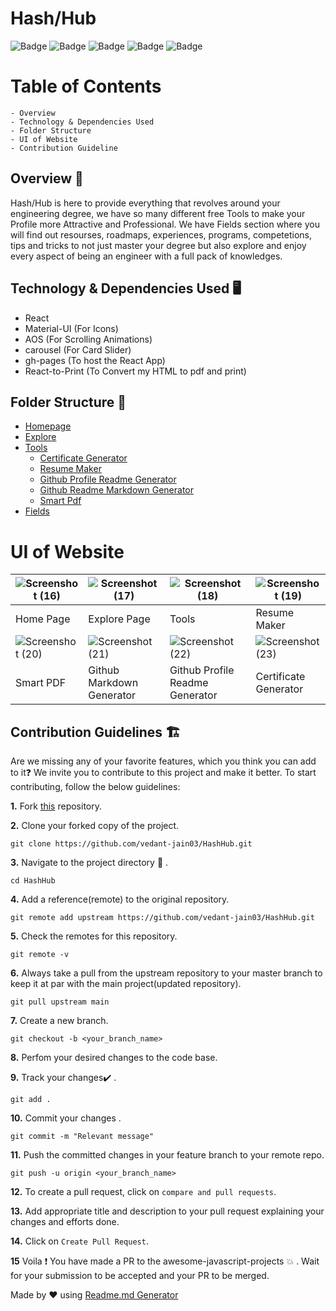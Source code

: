 # Hash/Hub

![Badge](https://img.shields.io/badge/Tech_Stack-React-yellow) ![Badge](https://img.shields.io/badge/Version-1.2-green) ![Badge](https://img.shields.io/badge/License-Apache_2.0-blue) ![Badge](https://img.shields.io/badge/Type-OpenSource-orange) ![Badge](https://img.shields.io/badge/For-Students-red)

# Table of Contents

    - Overview
    - Technology & Dependencies Used
    - Folder Structure
    - UI of Website
    - Contribution Guideline

## Overview 🔨

Hash/Hub is here to provide everything that revolves around your engineering degree, we have so many different free Tools to make your Profile more Attractive and Professional. We have Fields section where you will find out resourses, roadmaps, experiences, programs, competetions, tips and tricks to not just master your degree but also explore and enjoy every aspect of being an engineer with a full pack of knowledges.

## Technology & Dependencies Used 🖥️

* React
* Material-UI (For Icons)
* AOS (For Scrolling Animations)
* carousel (For Card Slider)
* gh-pages (To host the React App)
* React-to-Print (To Convert my HTML to pdf and print)

## Folder Structure 📒

* [Homepage](https://github.com/vedant-jain03/HashHub/tree/master/src/Components/Homepage)
* [Explore](https://github.com/vedant-jain03/HashHub/tree/master/src/Components/Explore)
* [Tools](https://github.com/vedant-jain03/HashHub/tree/master/src/Components/Tools)
    - [Certificate Generator](https://github.com/vedant-jain03/HashHub/tree/master/src/Components/Tools/Certificate%20Generator)
    - [Resume Maker](https://github.com/vedant-jain03/HashHub/tree/master/src/Components/Tools/Resume%20Maker)
    - [Github Profile Readme Generator](https://github.com/vedant-jain03/HashHub/tree/master/src/Components/Tools/Github_Profile_Readme_Generator)
    - [Github Readme Markdown Generator](https://github.com/vedant-jain03/HashHub/tree/master/src/Components/Tools/Github%20Markdown%20Generator)
    - [Smart Pdf](https://github.com/vedant-jain03/HashHub/tree/master/src/Components/Tools/Smart%20Pdf)
* [Fields](https://github.com/vedant-jain03/HashHub/tree/master/src/Components/Fields)

# UI of Website

| ![Screenshot (16)](https://user-images.githubusercontent.com/76901313/124150039-cd644f80-daae-11eb-9e96-df76d0e8be82.png) | ![Screenshot (17)](https://user-images.githubusercontent.com/76901313/124161650-4a95c180-dabb-11eb-9f01-743c49b455c4.png) | ![Screenshot (18)](https://user-images.githubusercontent.com/76901313/124161654-4b2e5800-dabb-11eb-9cac-f7954a75155d.png) | ![Screenshot (19)](https://user-images.githubusercontent.com/76901313/124150276-0b617380-daaf-11eb-90e4-dbbc74115d62.png) | 
|-|-|-|-|
| Home Page | Explore Page | Tools | Resume Maker |
| ![Screenshot (20)](https://user-images.githubusercontent.com/76901313/124161660-4d90b200-dabb-11eb-8426-3314fb25eb65.png) | ![Screenshot (21)](https://user-images.githubusercontent.com/76901313/124161675-508ba280-dabb-11eb-9a4f-2151a6d477d4.png) | ![Screenshot (22)](https://user-images.githubusercontent.com/76901313/124161680-51bccf80-dabb-11eb-8596-ec940feb3e27.png) | ![Screenshot (23)](https://user-images.githubusercontent.com/76901313/124161689-541f2980-dabb-11eb-80c1-c9982dc76b85.png) |
| Smart PDF | Github Markdown Generator | Github Profile Readme Generator | Certificate Generator |

## Contribution Guidelines 🏗

Are we missing any of your favorite features, which you think you can add to it❓ We invite you to contribute to this project and make it better. To start contributing, follow the below guidelines:

**1.** Fork [this](https://github.com/vedant-jain03/HashHub) repository.

**2.** Clone your forked copy of the project.

```
git clone https://github.com/vedant-jain03/HashHub.git
```

**3.** Navigate to the project directory :file_folder: .

```
cd HashHub
```

**4.** Add a reference(remote) to the original repository.

```
git remote add upstream https://github.com/vedant-jain03/HashHub.git
```

**5.** Check the remotes for this repository.

```
git remote -v
```

**6.** Always take a pull from the upstream repository to your master branch to keep it at par with the main project(updated repository).

```
git pull upstream main
```

**7.** Create a new branch.

```
git checkout -b <your_branch_name>
```

**8.** Perfom your desired changes to the code base.

**9.** Track your changes:heavy_check_mark: .

```
git add .
```

**10.** Commit your changes .

```
git commit -m "Relevant message"
```

**11.** Push the committed changes in your feature branch to your remote repo.

```
git push -u origin <your_branch_name>
```

**12.** To create a pull request, click on `compare and pull requests`.

**13.** Add appropriate title and description to your pull request explaining your changes and efforts done.

**14.** Click on `Create Pull Request`.

**15** Voila :exclamation: You have made a PR to the awesome-javascript-projects :boom: . Wait for your submission to be accepted and your PR to be merged.

Made by ❤️ using [Readme.md Generator](https://github.com/vedant-jain03/Repo-Readme-Md-Generator)
